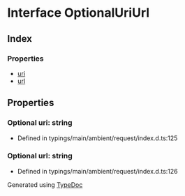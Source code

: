 # Interface OptionalUriUrl


## Index

### Properties
* [uri](_typings_main_ambient_request_index_d_._request_.request.optionaluriurl.md#uri)
* [url](_typings_main_ambient_request_index_d_._request_.request.optionaluriurl.md#url)

## Properties

### Optional uri: string

* Defined in typings/main/ambient/request/index.d.ts:125


### Optional url: string

* Defined in typings/main/ambient/request/index.d.ts:126



Generated using [TypeDoc](http://typedoc.io)
